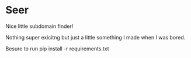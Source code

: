 # Seer

Nice little subdomain finder!

Nothing super exicitng but just a little something I made when I was bored.

Besure to run pip install -r requirements.txt

